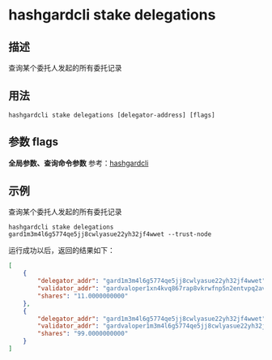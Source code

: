 # hashgardcli stake delegations

## 描述

查询某个委托人发起的所有委托记录

## 用法

```
hashgardcli stake delegations [delegator-address] [flags]
```

## 参数 flags

**全局参数、查询命令参数** 参考：[hashgardcli](../README.md)

## 示例

查询某个委托人发起的所有委托记录

```
hashgardcli stake delegations gard1m3m4l6g5774qe5jj8cwlyasue22yh32jf4wwet --trust-node
```

运行成功以后，返回的结果如下：

```json
[
    {
        "delegator_addr": "gard1m3m4l6g5774qe5jj8cwlyasue22yh32jf4wwet",
        "validator_addr": "gardvaloper1xn4kvq867rap8vkrwfnp5n2entvpq2avtd0ytq",
        "shares": "11.0000000000"
    },
    {
        "delegator_addr": "gard1m3m4l6g5774qe5jj8cwlyasue22yh32jf4wwet",
        "validator_addr": "gardvaloper1m3m4l6g5774qe5jj8cwlyasue22yh32jmhrxfx",
        "shares": "99.0000000000"
    }
]
```
